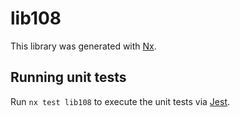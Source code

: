 # lib108

This library was generated with [Nx](https://nx.dev).

## Running unit tests

Run `nx test lib108` to execute the unit tests via [Jest](https://jestjs.io).
